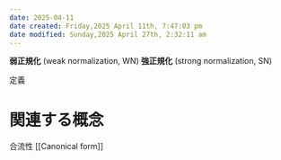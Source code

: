 ```yaml
---
date: 2025-04-11
date created: Friday,2025 April 11th, 7:47:03 pm
date modified: Sunday,2025 April 27th, 2:32:11 am
---
```


**弱正規化** (weak normalization, WN)
**強正規化** (strong normalization, SN)

定義


# 関連する概念

合流性
[[Canonical form]]
